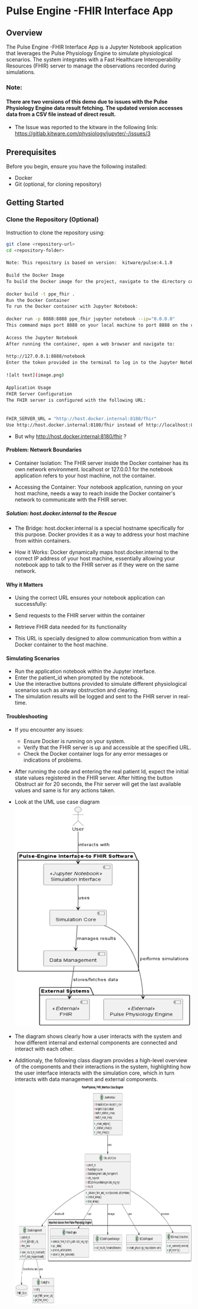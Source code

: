 # Pulse Engine -FHIR Interface App

## Overview

The Pulse Engine -FHIR Interface App is a Jupyter Notebook application that leverages the Pulse Physiology Engine to simulate physiological scenarios. The system integrates with a Fast Healthcare Interoperability Resources (FHIR) server to manage the observations recorded during simulations.

### Note:
#### There are two versions of this demo due to issues with the Pulse Physiology Engine data result fetching. The updated version accesses data from a CSV file instead of direct result.
- The Issue was reported to the kitware in the following linls: https://gitlab.kitware.com/physiology/jupyter/-/issues/3

## Prerequisites

Before you begin, ensure you have the following installed:
- Docker
- Git (optional, for cloning repository)

## Getting Started

### Clone the Repository (Optional)

Instruction to clone the repository using:

```sh
git clone <repository-url>
cd <repository-folder>

Note: This repository is based on version:  kitware/pulse:4.1.0

Build the Docker Image
To build the Docker image for the project, navigate to the directory containing the Dockerfile and run:

docker build -t ppe_fhir .
Run the Docker Container
To run the Docker container with Jupyter Notebook:

docker run -p 8888:8888 ppe_fhir jupyter notebook --ip="0.0.0.0"
This command maps port 8888 on your local machine to port 8888 on the container and starts the Jupyter Notebook server.

Access the Jupyter Notebook
After running the container, open a web browser and navigate to:

http://127.0.0.1:8888/notebook
Enter the token provided in the terminal to log in to the Jupyter Notebook interface.

![alt text](image.png)

Application Usage
FHIR Server Configuration
The FHIR server is configured with the following URL:


FHIR_SERVER_URL = "http://host.docker.internal:8180/fhir"
Use http://host.docker.internal:8180/fhir instead of http://localhost:8180/fhir or http://127.0.0.1:8180/fhir
```
- But why http://host.docker.internal:8180/fhir ?
#### Problem: Network Boundaries
- Container Isolation: The FHIR server inside the Docker container has its own network environment. localhost or 127.0.0.1 for the notebook application refers to your host machine, not the container.

- Accessing the Container: Your notebook application, running on your host machine, needs a way to reach inside the Docker container's network to communicate with the FHIR server.

##### Solution: host.docker.internal to the Rescue

- The Bridge: host.docker.internal is a special hostname specifically for this purpose. Docker provides it as a way to address your host machine from within containers.

- How it Works: Docker dynamically maps host.docker.internal to the correct IP address of your host machine, essentially allowing your notebook app to talk to the FHIR server as if they were on the same network.

#### Why it Matters
- Using the correct URL ensures your notebook application can successfully:
 - Send requests to the FHIR server within the container
 - Retrieve FHIR data needed for its functionality

- This URL is specially designed to allow communication from within a Docker container to the host machine.

#### Simulating Scenarios
- Run the application notebook within the Jupyter interface.
- Enter the patient_id when prompted by the notebook.
- Use the interactive buttons provided to simulate different physiological scenarios such as airway obstruction and clearing.
- The simulation results will be logged and sent to the FHIR server in real-time.
#### Troubleshooting
- If you encounter any issues:
    - Ensure Docker is running on your system.
    - Verify that the FHIR server is up and accessible at the specified URL.
    - Check the Docker container logs for any error messages or indications of problems.

- After running the code and entering the real patient Id, expect the initial state values registered in the FHIR server. After hitting the button Obstruct air for 20 seconds, the Fhir server will get the last available values and same is for any actions taken.

- Look at the UML use case diagram <img src="./Diagrams/usecase_diagram.png" alt="System context Use case Diagram" width="600" height="600" />
- The diagram shows clearly how a user interacts with the system and how different internal and external components are connected and interact with each other.
- Additionaly, the following class diagram provides a high-level overview of the components and their interactions in the system, highlighting how the user interface interacts with the simulation core, which in turn interacts with data management and external components.<img src="./Diagrams/class_diagram.png" alt =" Class diagram" width ="850" height = "600"/>